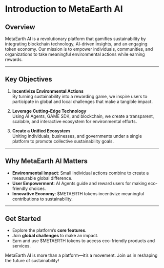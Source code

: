 # Introduction to MetaEarth AI

## Overview
MetaEarth AI is a revolutionary platform that gamifies sustainability by integrating blockchain technology, AI-driven insights, and an engaging token economy. Our mission is to empower individuals, communities, and organizations to take meaningful environmental actions while earning rewards.

---

## Key Objectives
1. **Incentivize Environmental Actions**  
   By turning sustainability into a rewarding game, we inspire users to participate in global and local challenges that make a tangible impact.

2. **Leverage Cutting-Edge Technology**  
   Using AI Agents, GAME SDK, and blockchain, we create a transparent, scalable, and interactive ecosystem for environmental efforts.

3. **Create a Unified Ecosystem**  
   Uniting individuals, businesses, and governments under a single platform to promote collective sustainability goals.

---

## Why MetaEarth AI Matters
- **Environmental Impact**: Small individual actions combine to create a measurable global difference.
- **User Empowerment**: AI Agents guide and reward users for making eco-friendly choices.
- **Innovative Economy**: $METAERTH tokens incentivize meaningful contributions to sustainability.

---

## Get Started
- Explore the platform’s **core features**.
- Join **global challenges** to make an impact.
- Earn and use $METAERTH tokens to access eco-friendly products and services.

MetaEarth AI is more than a platform—it’s a movement. Join us in reshaping the future of sustainability!
